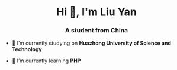 <h1 align="center">Hi 👋, I'm Liu Yan</h1>
<h3 align="center">A student from China</h3>

- 🔭 I’m currently studying on **Huazhong University of Science and Technology**

- 🌱 I’m currently learning **PHP**

</p>
